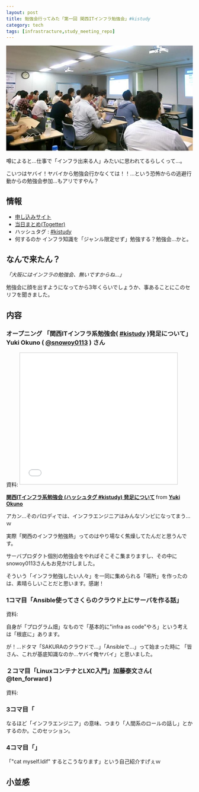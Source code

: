 ```yaml
---
layout: post
title: 勉強会行ってみた「第一回 関西ITインフラ勉強会」#kistudy
category: tech
tags: [infrastracture,study_meeting_repo]
---
```


![会場の様子](/images/2015-09-13-kistudy.jpg)

噂によると…仕事で「インフラ出来る人」みたいに思われてるらしくって…。

こいつはヤバイ！ヤバイから勉強会行かなくては！！…という恐怖からの逃避行動からの勉強会参加…もアリですやん？

## 情報

+ [申し込みサイト](http://kansai-itinfra.connpass.com/event/18858/)
+ [当日まとめ(Togetter)](http://togetter.com/li/873319)
+ ハッシュタグ : [#kistudy](https://twitter.com/search?q=%23kistudy)
+ 何するのか
    インフラ知識を「ジャンル限定せず」勉強する？勉強会…かと。

## なんで来たん？

_「大阪にはインフラの勉強会、無いですからね…」_

勉強会に顔を出すようになってから3年くらいでしょうか、事あることにこのセリフを聞きました。



## 内容

### オープニング 「関西ITインフラ系勉強会( [#kistudy](https://twitter.com/search?q=%23kistudy) )発足について」 Yuki Okuno ( [@snowoy0113](https://twitter.com/snowoy0113) ) さん

資料: <iframe src="//www.slideshare.net/slideshow/embed_code/key/9wm0nJnFh0BaKq" width="425" height="355" frameborder="0" marginwidth="0" marginheight="0" scrolling="no" style="border:1px solid #CCC; border-width:1px; margin-bottom:5px; max-width: 100%;" allowfullscreen> </iframe> <div style="margin-bottom:5px"> <strong> <a href="//www.slideshare.net/yukiokuno0113/it-kistudy" title="関西ITインフラ系勉強会 (ハッシュタグ #kistudy) 発足について" target="_blank">関西ITインフラ系勉強会 (ハッシュタグ #kistudy) 発足について</a> </strong> from <strong><a href="//www.slideshare.net/yukiokuno0113" target="_blank">Yuki Okuno</a></strong> </div>

アカン…そのパロディでは、インフラエンジニアはみんなゾンビになってまう…ｗ

実際「関西のインフラ勉強熱」ってのはやり場なく焦燥してたんだと思うんです。

サーバプロダクト個別の勉強会をやればそこそこ集まりますし、その中にsnowoy0113さんもお見かけしました。

そういう「インフラ勉強したい人々」を一同に集められる「場所」を作ったのは、素晴らしいことだと思います。感謝！

### 1コマ目「Ansible使ってさくらのクラウド上にサーバを作る話」

資料:

自身が「プログラム畑」なもので「基本的に"infra as code"やろ」という考えは「根底に」あります。

が！…ドタマ「SAKURAのクラウドで…」「Ansibleで…」って始まった時に
「皆さん、これが基底知識なのか…ヤバイ俺ヤバイ」と思いました。




### ２コマ目「LinuxコンテナとLXC入門」加藤泰文さん( @ten_forward )

資料: <div style="width: 65%"><script async class="speakerdeck-embed" data-id="71f0fe44770b4a1e8755469e6aaa5104" data-ratio="1.33333333333333" src="//speakerdeck.com/assets/embed.js"></script></div>

### 3コマ目「

なるほど「インフラエンジニア」の意味、つまり「人間系のロールの話し」とかするのか。このセッション。

### 4コマ目「」  

「"cat myself.ldif" するとこうなります」という自己紹介すげぇｗ

## 小並感
